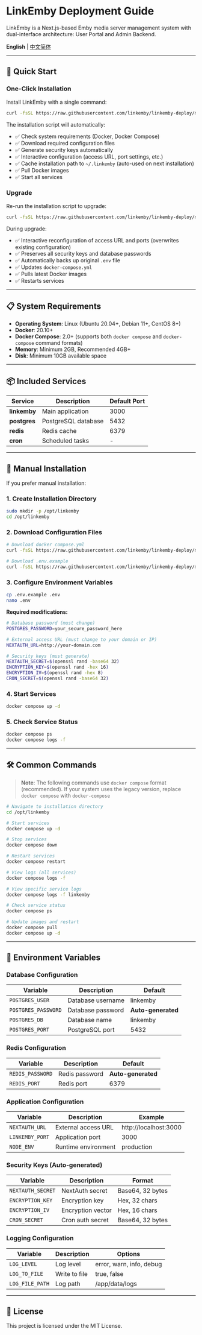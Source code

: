 # LinkEmby Deployment Guide

LinkEmby is a Next.js-based Emby media server management system with dual-interface architecture: User Portal and Admin Backend.

**English** | [中文简体](README.zh-CN.md)

---


## 🚀 Quick Start

### One-Click Installation

Install LinkEmby with a single command:

```bash
curl -fsSL https://raw.githubusercontent.com/linkemby/linkemby-deploy/main/install.sh | bash
```

The installation script will automatically:
- ✅ Check system requirements (Docker, Docker Compose)
- ✅ Download required configuration files
- ✅ Generate security keys automatically
- ✅ Interactive configuration (access URL, port settings, etc.)
- ✅ Cache installation path to `~/.linkemby` (auto-used on next installation)
- ✅ Pull Docker images
- ✅ Start all services

### Upgrade

Re-run the installation script to upgrade:

```bash
curl -fsSL https://raw.githubusercontent.com/linkemby/linkemby-deploy/main/install.sh | bash
```

During upgrade:
- ✅ Interactive reconfiguration of access URL and ports (overwrites existing configuration)
- ✅ Preserves all security keys and database passwords
- ✅ Automatically backs up original `.env` file
- ✅ Updates `docker-compose.yml`
- ✅ Pulls latest Docker images
- ✅ Restarts services

---

## 📋 System Requirements

- **Operating System**: Linux (Ubuntu 20.04+, Debian 11+, CentOS 8+)
- **Docker**: 20.10+
- **Docker Compose**: 2.0+ (supports both `docker compose` and `docker-compose` command formats)
- **Memory**: Minimum 2GB, Recommended 4GB+
- **Disk**: Minimum 10GB available space

---

## 📦 Included Services

| Service | Description | Default Port |
|---------|-------------|--------------|
| **linkemby** | Main application | 3000 |
| **postgres** | PostgreSQL database | 5432 |
| **redis** | Redis cache | 6379 |
| **cron** | Scheduled tasks | - |

---

## 🔧 Manual Installation

If you prefer manual installation:

### 1. Create Installation Directory

```bash
sudo mkdir -p /opt/linkemby
cd /opt/linkemby
```

### 2. Download Configuration Files

```bash
# Download docker compose.yml
curl -fsSL https://raw.githubusercontent.com/linkemby/linkemby-deploy/main/docker compose.yml -o docker compose.yml

# Download .env.example
curl -fsSL https://raw.githubusercontent.com/linkemby/linkemby-deploy/main/.env.example -o .env.example
```

### 3. Configure Environment Variables

```bash
cp .env.example .env
nano .env
```

**Required modifications:**

```bash
# Database password (must change)
POSTGRES_PASSWORD=your_secure_password_here

# External access URL (must change to your domain or IP)
NEXTAUTH_URL=http://your-domain.com

# Security keys (must generate)
NEXTAUTH_SECRET=$(openssl rand -base64 32)
ENCRYPTION_KEY=$(openssl rand -hex 16)
ENCRYPTION_IV=$(openssl rand -hex 8)
CRON_SECRET=$(openssl rand -base64 32)
```

### 4. Start Services

```bash
docker compose up -d
```

### 5. Check Service Status

```bash
docker compose ps
docker compose logs -f
```

---

## 🛠️ Common Commands

> **Note**: The following commands use `docker compose` format (recommended). If your system uses the legacy version, replace `docker compose` with `docker-compose`

```bash
# Navigate to installation directory
cd /opt/linkemby

# Start services
docker compose up -d

# Stop services
docker compose down

# Restart services
docker compose restart

# View logs (all services)
docker compose logs -f

# View specific service logs
docker compose logs -f linkemby

# Check service status
docker compose ps

# Update images and restart
docker compose pull
docker compose up -d
```

---

## 📝 Environment Variables

### Database Configuration

| Variable | Description | Default |
|----------|-------------|---------|
| `POSTGRES_USER` | Database username | linkemby |
| `POSTGRES_PASSWORD` | Database password | **Auto-generated** |
| `POSTGRES_DB` | Database name | linkemby |
| `POSTGRES_PORT` | PostgreSQL port | 5432 |

### Redis Configuration

| Variable | Description | Default |
|----------|-------------|---------|
| `REDIS_PASSWORD` | Redis password | **Auto-generated** |
| `REDIS_PORT` | Redis port | 6379 |

### Application Configuration

| Variable | Description | Example |
|----------|-------------|---------|
| `NEXTAUTH_URL` | External access URL | http://localhost:3000 |
| `LINKEMBY_PORT` | Application port | 3000 |
| `NODE_ENV` | Runtime environment | production |

### Security Keys (Auto-generated)

| Variable | Description | Format |
|----------|-------------|--------|
| `NEXTAUTH_SECRET` | NextAuth secret | Base64, 32 bytes |
| `ENCRYPTION_KEY` | Encryption key | Hex, 32 chars |
| `ENCRYPTION_IV` | Encryption vector | Hex, 16 chars |
| `CRON_SECRET` | Cron auth secret | Base64, 32 bytes |

### Logging Configuration

| Variable | Description | Options |
|----------|-------------|---------|
| `LOG_LEVEL` | Log level | error, warn, info, debug |
| `LOG_TO_FILE` | Write to file | true, false |
| `LOG_FILE_PATH` | Log path | /app/data/logs |

---

## 📄 License

This project is licensed under the MIT License.
